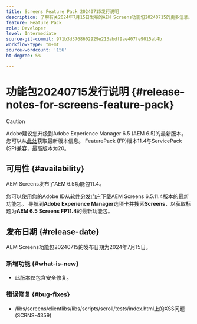 ```yaml
---
title: Screens Feature Pack 20240715发行说明
description: 了解有关2024年7月15日发布的AEM Screens功能包20240715的更多信息。
feature: Feature Pack
role: Developer
level: Intermediate
source-git-commit: 971b3d3768602929e213abdf9ae407fe9015ab4b
workflow-type: tm+mt
source-wordcount: '156'
ht-degree: 5%

---
```


# 功能包20240715发行说明 {#release-notes-for-screens-feature-pack}

>[!CAUTION]
>Adobe建议您升级到Adobe Experience Manager 6.5 (AEM 6.5)的最新版本。 您可以从[此处](https://experienceleague.adobe.com/zh-hans/docs/experience-manager-65/content/release-notes/release-notes)获取最新版本信息。
>FeaturePack (FP)版本11.4与ServicePack (SP)兼容，最高版本为20。


## 可用性 {#availability}

AEM Screens发布了AEM 6.5功能包11.4。

您可以使用您的Adobe ID从[软件分发门户](https://experience.adobe.com/#/downloads/content/software-distribution/en/aem.html)下载AEM Screens 6.5.11.4版本的最新功能包。 导航到&#x200B;**Adobe Experience Manager**&#x200B;选项卡并搜索&#x200B;**Screens**，以获取标题为&#x200B;**AEM 6.5 Screens FP11.4**&#x200B;的最新功能包。

## 发布日期 {#release-date}

AEM Screens功能包20240715的发布日期为2024年7月15日。

### 新增功能 {#what-is-new}

* 此版本仅包含安全修复。

### 错误修复 {#bug-fixes}

* /libs/screens/clientlibs/libs/scripts/scroll/tests/index.html上的XSS问题(SCRNS-4359)

